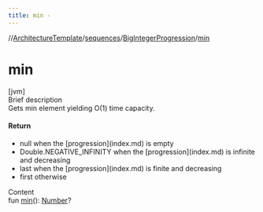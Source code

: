 ```yaml
---
title: min -
---
```

//[ArchitectureTemplate](../../index.md)/[sequences](../index.md)/[BigIntegerProgression](index.md)/[min](min.md)



# min  
[jvm]  
Brief description  
Gets min element yielding O(1) time capacity.  
  


#### Return  
<ul><li>null when the [progression](index.md) is empty</li><li>Double.NEGATIVE_INFINITY when the [progression](index.md) is infinite and decreasing</li><li>last when the [progression](index.md) is finite and decreasing</li><li>first otherwise</li></ul>  
  
  
Content  
fun [min](min.md)(): [Number](https://kotlinlang.org/api/latest/jvm/stdlib/kotlin/-number/index.html)?  



